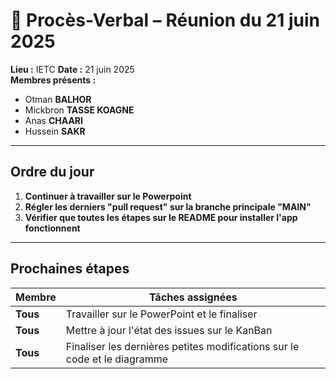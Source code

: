 
# 📄 Procès-Verbal – Réunion du 21 juin 2025

**Lieu :** IETC
**Date :** 21 juin 2025  
**Membres présents :**
- Otman **BALHOR**
- Mickbron **TASSE KOAGNE**
- Anas **CHAARI**
- Hussein **SAKR**

---

## Ordre du jour

 1. **Continuer à travailler sur le Powerpoint**
 2. **Régler les derniers "pull request" sur la branche principale "MAIN"**
 3. **Vérifier que toutes les étapes sur le README pour installer l'app fonctionnent**

---

## Prochaines étapes

| Membre        | Tâches assignées |
|---------------|------------------|
| **Tous**      | Travailler sur le PowerPoint et le finaliser |
| **Tous**      | Mettre à jour l'état des issues sur le KanBan |
| **Tous**      | Finaliser les dernières petites modifications sur le code et le diagramme |

